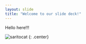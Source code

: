 ```yaml
---
layout: slide
title: "Welcome to our slide deck!"
---
```


Hello here!!!

![saritocat](https://octodex.github.com/images/saritocat.png)
{: .center}
